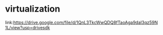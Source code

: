# virtualization
link:https://drive.google.com/file/d/1QnL3TkcWwQDQ8fTaoAga9daI3qz59N1L/view?usp=drivesdk 

